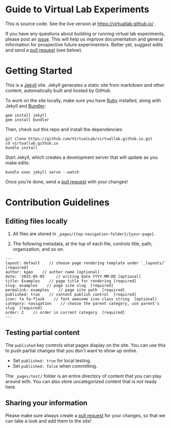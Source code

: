 # Guide to Virtual Lab Experiments

This is source code. See the live version at https://virtuallab.github.io/ .

If you have any questions about building or running virtual lab experiments,
please post an [issue][1]. This will help us improve documentation and general
information for prospective future experimenters. Better yet, suggest edits 
and send a [pull request][pr] (see below).

[1]: https://github.com/VirtualLab/virtuallab.github.io/issues
[pr]: https://github.com/VirtualLab/virtuallab.github.io/pulls 

# Getting Started

This is a [Jekyll][2] site. Jekyll generates a static site from markdown and 
other content, automatically built and hosted by GitHub.
 
To work on the site locally, make sure you have [Ruby][3] installed, along 
with Jekyll and [Bundler][4]: 

[2]: https://jekyllrb.com/ 
[3]: https://www.ruby-lang.org/en/documentation/installation/
[4]: http://bundler.io/

```
gem install jekyll
gem install bundler
```

Then, check out this repo and install the dependencies:

```
git clone https://github.com/VirtualLab/virtuallab.github.io.git
cd virtuallab.github.io
bundle install 
```

Start Jekyll, which creates a development server that will update as you make
 edits:
 
```
bundle exec jekyll serve --watch
```

Once you're done, send a [pull request][pr] with your changes!

# Contribution Guidelines
 
## Editing files locally

1. All files are stored in `_pages/{top-navigation-folder}/{your-page}`.

2. The following metadata, at the top of each file, controls title, path, 
organization, and so on.

```
---
layout: default    // choose page rendering template under `_layouts/`  [required]
author: kgao    // author name [optional]
date: '2015-05-05`    // writing date YYYY-MM-DD [optional]
title: Examples    // page title for rendering [required]
slug: examples    // page site slug  [required]
permalink: examples    // page site path  [required]
published: true    // content publish control  [required]
icon: fa fa-flask    // font awesome icon class string  [optional]
category: navigation    // choose the parent category, use parent's slug  [required]
order: 2    // order in current category  [required]
---
```

## Testing partial content 

The `published` key controls what pages display on the site. You can use this
 to push partial changes that you don't want to show up online. 

- Set `published: true` for local testing.
- Set `published: false` when committing.

The `_pages/test/` folder is an entire directory of content that you can play
 around with. You can also store uncategorized content that is not ready here. 

## Sharing your information

Please make sure always create a [pull request][pr] for your changes, so that
 we can take a look and add them to the site!
